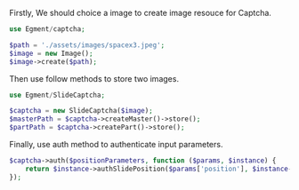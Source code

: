 Firstly, We should choice a image to create image resouce for Captcha.

```php
use Egment/captcha;

$path = './assets/images/spacex3.jpeg';
$image = new Image();
$image->create($path);
```



Then use follow methods to store two images.

```php
use Egment/SlideCaptcha;

$captcha = new SlideCaptcha($image);
$masterPath = $captcha->createMaster()->store();
$partPath = $captcha->createPart()->store();
```



Finally, use auth method to authenticate input parameters.

```php
$captcha->auth($positionParameters, function ($params, $instance) {
    return $instance->authSlidePosition($params['position'], $instance->getPartMiddlePoint()[0]);
});
```





